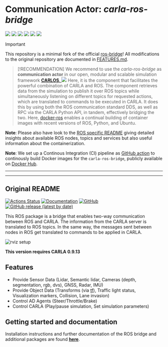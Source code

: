 # Communication Actor: *carla-ros-bridge*

<p align="left">
  <img src="https://img.shields.io/github/v/release/carla-compose/carla-ros-bridge"/>
  <img src="https://img.shields.io/github/license/carla-compose/carla-ros-bridge"/>
  <a href="https://github.com/carla-compose/carla-ros-bridge/actions/workflows/docker.yml">
  <img src="https://github.com/carla-compose/carla-ros-bridge/actions/workflows/docker.yml/badge.svg"/></a>
  <img src="https://img.shields.io/badge/ROS 2-humble-blueviolet"/>
  <img src="https://img.shields.io/badge/Python-3.10-blueviolet"/>
  <img src="https://img.shields.io/github/stars/carla-compose/carla-ros-bridge?style=social"/>
</p>

> [!IMPORTANT]
> This repository is a minimal fork of the official [ros-bridge](https://github.com/carla-simulator/ros-bridge)! All modifications to the original repository are documented in [FEATURES.md](./FEATURES.md).

> [!RECOMMENDATION]
> We recommend to use the *carla-ros-bridge* as **communication actor** in our open, modular and scalable simulation framework <a href="https://github.com/ika-rwth-aachen/carlos">**CARLOS**. <img src="https://img.shields.io/github/stars/ika-rwth-aachen/carlos?style=social"/></a> Here, it is the component that facilitates the powerful combination of CARLA and ROS. The component retrieves data from the simulation to publish it over ROS topics while simultaneously listening on different topics for requested actions, which are translated to commands to be executed in CARLA. It does this by using both the ROS communication standard DDS, as well as RPC via the CARLA Python API, in tandem, effectively bridging the two. Here, [docker-ros](https://github.com/ika-rwth-aachen/docker-ros) enables a continual building of container images with recent versions of ROS, Python, and Ubuntu. 

**Note**: Please also have look to the [ROS specific README](./docker/README.md) giving detailed insights about available ROS nodes, topics and services but also useful information about the containerization.

**Note**: We set up a Continous Integration (CI) pipeline as [GitHub action](./github/workflows/docker.yml) to continously build Docker images for the `carla-ros-bridge`, publicly available on [Docker Hub](https://hub.docker.com/r/rwthika/carla-ros-bridge).

---
---
## Original README

[![Actions Status](https://github.com/carla-simulator/ros-bridge/workflows/CI/badge.svg)](https://github.com/carla-simulator/ros-bridge)
[![Documentation](https://readthedocs.org/projects/carla/badge/?version=latest)](http://carla.readthedocs.io)
[![GitHub](https://img.shields.io/github/license/carla-simulator/ros-bridge)](https://github.com/carla-simulator/ros-bridge/blob/master/LICENSE)
[![GitHub release (latest by date)](https://img.shields.io/github/v/release/carla-simulator/ros-bridge)](https://github.com/carla-simulator/ros-bridge/releases/latest)

 This ROS package is a bridge that enables two-way communication between ROS and CARLA. The information from the CARLA server is translated to ROS topics. In the same way, the messages sent between nodes in ROS get translated to commands to be applied in CARLA.

![rviz setup](./docs/images/ad_demo.png "AD Demo")

**This version requires CARLA 0.9.13**

## Features

- Provide Sensor Data (Lidar, Semantic lidar, Cameras (depth, segmentation, rgb, dvs), GNSS, Radar, IMU)
- Provide Object Data (Transforms (via [tf](http://wiki.ros.org/tf)), Traffic light status, Visualization markers, Collision, Lane invasion)
- Control AD Agents (Steer/Throttle/Brake)
- Control CARLA (Play/pause simulation, Set simulation parameters)

## Getting started and documentation

Installation instructions and further documentation of the ROS bridge and additional packages are found [__here__](https://carla.readthedocs.io/projects/ros-bridge/en/latest/).
